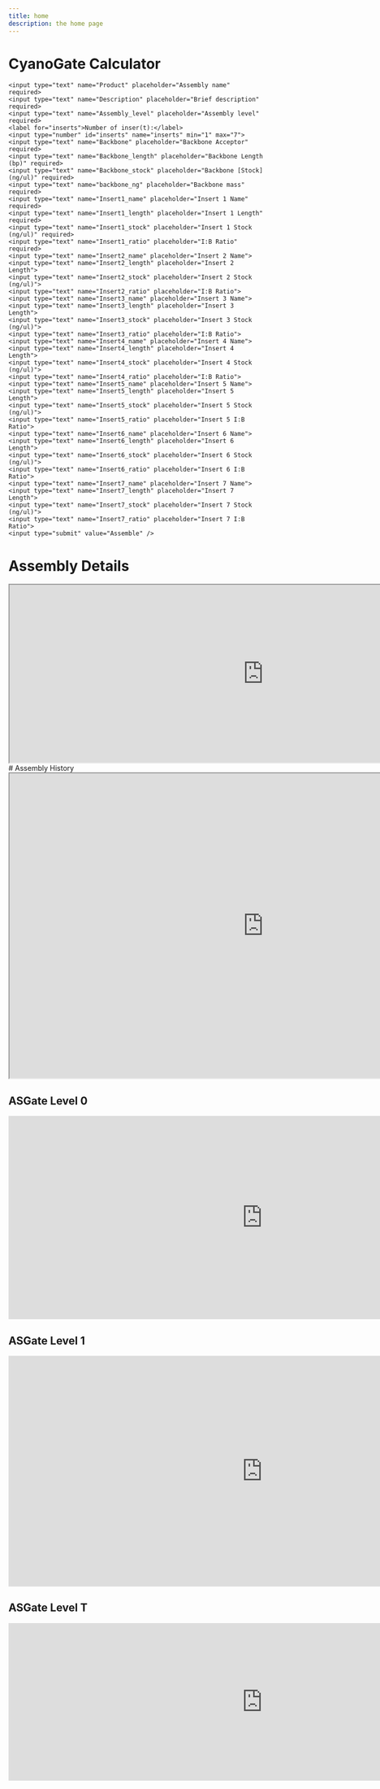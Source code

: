 ```yaml
---
title: home
description: the home page
---
```


# CyanoGate Calculator  
  
<form  name="submit-to-google-sheet" action="https://cakelabdna.github.io/2768cd316e26196a473a415dc9bdb2c707f1dbd4/index.html">
   
    <input type="text" name="Product" placeholder="Assembly name" required>
	<input type="text" name="Description" placeholder="Brief description" required>
	<input type="text" name="Assembly_level" placeholder="Assembly level" required>
    <label for="inserts">Number of inser(t):</label>
    <input type="number" id="inserts" name="inserts" min="1" max="7">
	<input type="text" name="Backbone" placeholder="Backbone Acceptor" required>	
	<input type="text" name="Backbone_length" placeholder="Backbone Length (bp)" required>
	<input type="text" name="Backbone_stock" placeholder="Backbone [Stock] (ng/ul)" required>	
  	<input type="text" name="backbone_ng" placeholder="Backbone mass" required>
    <input type="text" name="Insert1_name" placeholder="Insert 1 Name" required>
    <input type="text" name="Insert1_length" placeholder="Insert 1 Length" required>
    <input type="text" name="Insert1_stock" placeholder="Insert 1 Stock (ng/ul)" required>
    <input type="text" name="Insert1_ratio" placeholder="I:B Ratio" required>
    <input type="text" name="Insert2_name" placeholder="Insert 2 Name">
    <input type="text" name="Insert2_length" placeholder="Insert 2 Length">
    <input type="text" name="Insert2_stock" placeholder="Insert 2 Stock (ng/ul)"> 
    <input type="text" name="Insert2_ratio" placeholder="I:B Ratio">
    <input type="text" name="Insert3_name" placeholder="Insert 3 Name">
    <input type="text" name="Insert3_length" placeholder="Insert 3 Length">
    <input type="text" name="Insert3_stock" placeholder="Insert 3 Stock (ng/ul)">
    <input type="text" name="Insert3_ratio" placeholder="I:B Ratio">
    <input type="text" name="Insert4_name" placeholder="Insert 4 Name">
    <input type="text" name="Insert4_length" placeholder="Insert 4 Length">
    <input type="text" name="Insert4_stock" placeholder="Insert 4 Stock (ng/ul)">
    <input type="text" name="Insert4_ratio" placeholder="I:B Ratio"> 
    <input type="text" name="Insert5_name" placeholder="Insert 5 Name">
    <input type="text" name="Insert5_length" placeholder="Insert 5 Length">
    <input type="text" name="Insert5_stock" placeholder="Insert 5 Stock (ng/ul)">
    <input type="text" name="Insert5_ratio" placeholder="Insert 5 I:B Ratio">
    <input type="text" name="Insert6_name" placeholder="Insert 6 Name">
    <input type="text" name="Insert6_length" placeholder="Insert 6 Length">
    <input type="text" name="Insert6_stock" placeholder="Insert 6 Stock (ng/ul)">
    <input type="text" name="Insert6_ratio" placeholder="Insert 6 I:B Ratio">
    <input type="text" name="Insert7_name" placeholder="Insert 7 Name">
    <input type="text" name="Insert7_length" placeholder="Insert 7 Length">
    <input type="text" name="Insert7_stock" placeholder="Insert 7 Stock (ng/ul)">
    <input type="text" name="Insert7_ratio" placeholder="Insert 7 I:B Ratio">
    <input type="submit" value="Assemble" />
    
</form>  

<script>
  const scriptURL = 'https://script.google.com/macros/s/AKfycbzgb0tGoOzUElKU2nvC7XcTneymL1_sBaNGMDwJEG7jCMyPS0CzqU3tpb1CgfFpT-JOYA/exec'
  const form = document.forms['submit-to-google-sheet']

  form.addEventListener('submit', e => {
    e.preventDefault()
    fetch(scriptURL, { method: 'POST', body: new FormData(form)})
      .then(response => console.log('Success!', response))
      .catch(error => console.error('Error!', error.message))
  })
  
   function showLoadingIndicator () {
      form.classList.add('is-hidden')
      loading.classList.remove('is-hidden')
    }

    function showSuccessMessage (response) {
      console.log('Success!', response)
      setTimeout(() => {
        successMessage.classList.remove('is-hidden')
        loading.classList.add('is-hidden')
      }, 500)
    }

    function showErrorMessage (error) {
      console.error('Error!', error.message)
      setTimeout(() => {
        errorMessage.classList.remove('is-hidden')
        loading.classList.add('is-hidden')
      }, 500)
    }
</script>


  
# Assembly Details
<iframe width="1000" height="350" src="https://docs.google.com/spreadsheets/d/e/2PACX-1vTWhc3ZkTQasnqLvXL5ais9haD2w1RxJI_au9acA11FKOAKb9akM6gWdu29c85KLnt63rr903oUpDlk/pubhtml?gid=683324272&amp;single=true&amp;widget=true&amp;headers=false"></iframe>
# Assembly History
<iframe width="1000" height="600" src="https://docs.google.com/spreadsheets/d/e/2PACX-1vRGrSl_Dh8BnqAPCtToCj-RWnE3h5z8GubHpB_kGyVxtgLD7cYqmFJc3aYs80663PxQmnjvR2DbF39x/pubhtml?gid=0&amp;single=true&amp;AllowTyping=True;widget=true&amp;headers=false"></iframe>

## ASGate Level 0
<iframe width="1000" height="400" frameborder="0" scrolling="no" src="https://universityofcambridgecloud-my.sharepoint.com/personal/as2945_cam_ac_uk/_layouts/15/Doc.aspx?sourcedoc={1f4b5bc8-4e9e-4ea3-87ff-2c1e991b61fe}&action=embedview&AllowTyping=True&Item='L0%20Parts'!A1%3AO16&wdHideGridlines=True&wdDownloadButton=True&wdInConfigurator=True"></iframe>

## ASGate Level 1
<iframe width="1000" height="454" frameborder="0" scrolling="no" src="https://universityofcambridgecloud-my.sharepoint.com/personal/as2945_cam_ac_uk/_layouts/15/Doc.aspx?sourcedoc={1f4b5bc8-4e9e-4ea3-87ff-2c1e991b61fe}&action=embedview&AllowTyping=True&Item='L1%20Parts'!A1%3AN20&wdHideGridlines=True&wdDownloadButton=True&wdInConfigurator=True"></iframe>

## ASGate Level T
<iframe width="1000" height="310" frameborder="0" scrolling="no" src="https://universityofcambridgecloud-my.sharepoint.com/personal/as2945_cam_ac_uk/_layouts/15/Doc.aspx?sourcedoc={1f4b5bc8-4e9e-4ea3-87ff-2c1e991b61fe}&action=embedview&AllowTyping=True&Item='LT%20Parts'!A1%3AN13&wdHideGridlines=True&wdDownloadButton=True&wdInConfigurator=True"></iframe>


<script src="http://code.jquery.com/jquery-1.4.2.min.js"></script> <script> var x = document.getElementsByClassName("site-footer-credits"); setTimeout(() => { x[0].remove(); }, 10); </script>



